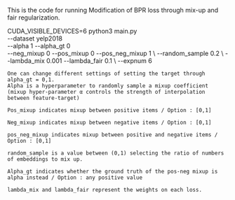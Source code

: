 This is the code for running Modification of BPR loss through mix-up and fair regularization.


CUDA_VISIBLE_DEVICES=6 python3 main.py \
                    --dataset yelp2018 \
                    --alpha 1 --alpha_gt 0 \
                    --neg_mixup 0 --pos_mixup 0 --pos_neg_mixup 1 \ 
                    --random_sample 0.2 \ 
                    --lambda_mix 0.001 --lambda_fair 0.1 \ 
                    --expnum 6

    One can change different settings of setting the target through alpha_gt = 0,1. 
    Alpha is a hyperparameter to randomly sample a mixup coefficient
    (mixup hyper-parameter α controls the strength of interpolation between feature-target)

    Pos_mixup indicates mixup between positive items / Option : [0,1]

    Neg_mixup indicates mixup between negative items / Option : [0,1]

    pos_neg_mixup indicates mixup between positive and negative items / Option : [0,1]

    random_sample is a value between (0,1) selecting the ratio of numbers of embeddings to mix up.

    Alpha_gt indicates whether the ground truth of the pos-neg mixup is alpha instead / Option : any positive value

    lambda_mix and lambda_fair represent the weights on each loss.